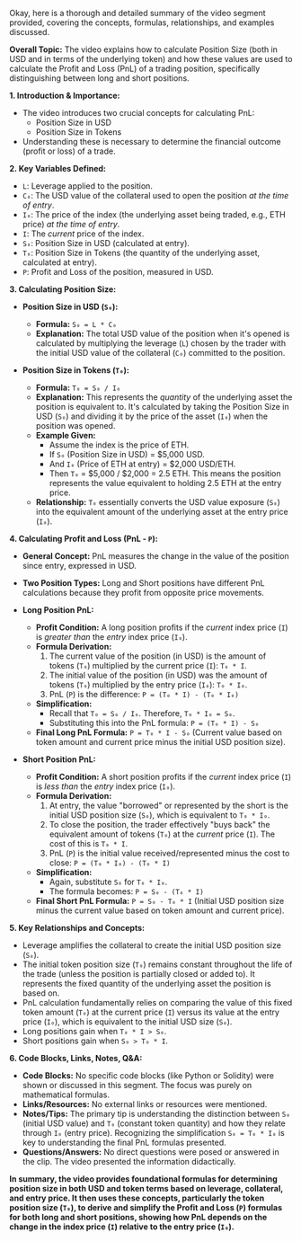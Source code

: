 Okay, here is a thorough and detailed summary of the video segment provided, covering the concepts, formulas, relationships, and examples discussed.

**Overall Topic:** The video explains how to calculate Position Size (both in USD and in terms of the underlying token) and how these values are used to calculate the Profit and Loss (PnL) of a trading position, specifically distinguishing between long and short positions.

**1. Introduction & Importance:**
*   The video introduces two crucial concepts for calculating PnL:
    *   Position Size in USD
    *   Position Size in Tokens
*   Understanding these is necessary to determine the financial outcome (profit or loss) of a trade.

**2. Key Variables Defined:**
*   `L`: Leverage applied to the position.
*   `C₀`: The USD value of the collateral used to open the position *at the time of entry*.
*   `I₀`: The price of the index (the underlying asset being traded, e.g., ETH price) *at the time of entry*.
*   `I`: The *current* price of the index.
*   `S₀`: Position Size in USD (calculated at entry).
*   `T₀`: Position Size in Tokens (the quantity of the underlying asset, calculated at entry).
*   `P`: Profit and Loss of the position, measured in USD.

**3. Calculating Position Size:**

*   **Position Size in USD (`S₀`):**
    *   **Formula:** `S₀ = L * C₀`
    *   **Explanation:** The total USD value of the position when it's opened is calculated by multiplying the leverage (`L`) chosen by the trader with the initial USD value of the collateral (`C₀`) committed to the position.

*   **Position Size in Tokens (`T₀`):**
    *   **Formula:** `T₀ = S₀ / I₀`
    *   **Explanation:** This represents the *quantity* of the underlying asset the position is equivalent to. It's calculated by taking the Position Size in USD (`S₀`) and dividing it by the price of the asset (`I₀`) when the position was opened.
    *   **Example Given:**
        *   Assume the index is the price of ETH.
        *   If `S₀` (Position Size in USD) = $5,000 USD.
        *   And `I₀` (Price of ETH at entry) = $2,000 USD/ETH.
        *   Then `T₀` = $5,000 / $2,000 = 2.5 ETH. This means the position represents the value equivalent to holding 2.5 ETH at the entry price.
    *   **Relationship:** `T₀` essentially converts the USD value exposure (`S₀`) into the equivalent amount of the underlying asset at the entry price (`I₀`).

**4. Calculating Profit and Loss (PnL - `P`):**

*   **General Concept:** PnL measures the change in the value of the position since entry, expressed in USD.
*   **Two Position Types:** Long and Short positions have different PnL calculations because they profit from opposite price movements.

*   **Long Position PnL:**
    *   **Profit Condition:** A long position profits if the *current* index price (`I`) is *greater than* the *entry* index price (`I₀`).
    *   **Formula Derivation:**
        1.  The current value of the position (in USD) is the amount of tokens (`T₀`) multiplied by the current price (`I`): `T₀ * I`.
        2.  The initial value of the position (in USD) was the amount of tokens (`T₀`) multiplied by the entry price (`I₀`): `T₀ * I₀`.
        3.  PnL (`P`) is the difference: `P = (T₀ * I) - (T₀ * I₀)`
    *   **Simplification:**
        *   Recall that `T₀ = S₀ / I₀`. Therefore, `T₀ * I₀ = S₀`.
        *   Substituting this into the PnL formula: `P = (T₀ * I) - S₀`
    *   **Final Long PnL Formula:** `P = T₀ * I - S₀` (Current value based on token amount and current price minus the initial USD position size).

*   **Short Position PnL:**
    *   **Profit Condition:** A short position profits if the *current* index price (`I`) is *less than* the *entry* index price (`I₀`).
    *   **Formula Derivation:**
        1.  At entry, the value "borrowed" or represented by the short is the initial USD position size (`S₀`), which is equivalent to `T₀ * I₀`.
        2.  To close the position, the trader effectively "buys back" the equivalent amount of tokens (`T₀`) at the *current* price (`I`). The cost of this is `T₀ * I`.
        3.  PnL (`P`) is the initial value received/represented minus the cost to close: `P = (T₀ * I₀) - (T₀ * I)`
    *   **Simplification:**
        *   Again, substitute `S₀` for `T₀ * I₀`.
        *   The formula becomes: `P = S₀ - (T₀ * I)`
    *   **Final Short PnL Formula:** `P = S₀ - T₀ * I` (Initial USD position size minus the current value based on token amount and current price).

**5. Key Relationships and Concepts:**
*   Leverage amplifies the collateral to create the initial USD position size (`S₀`).
*   The initial token position size (`T₀`) remains constant throughout the life of the trade (unless the position is partially closed or added to). It represents the fixed quantity of the underlying asset the position is based on.
*   PnL calculation fundamentally relies on comparing the value of this fixed token amount (`T₀`) at the current price (`I`) versus its value at the entry price (`I₀`), which is equivalent to the initial USD size (`S₀`).
*   Long positions gain when `T₀ * I > S₀`.
*   Short positions gain when `S₀ > T₀ * I`.

**6. Code Blocks, Links, Notes, Q&A:**
*   **Code Blocks:** No specific code blocks (like Python or Solidity) were shown or discussed in this segment. The focus was purely on mathematical formulas.
*   **Links/Resources:** No external links or resources were mentioned.
*   **Notes/Tips:** The primary tip is understanding the distinction between `S₀` (initial USD value) and `T₀` (constant token quantity) and how they relate through `I₀` (entry price). Recognizing the simplification `S₀ = T₀ * I₀` is key to understanding the final PnL formulas presented.
*   **Questions/Answers:** No direct questions were posed or answered in the clip. The video presented the information didactically.

**In summary, the video provides foundational formulas for determining position size in both USD and token terms based on leverage, collateral, and entry price. It then uses these concepts, particularly the token position size (`T₀`), to derive and simplify the Profit and Loss (`P`) formulas for both long and short positions, showing how PnL depends on the change in the index price (`I`) relative to the entry price (`I₀`).**